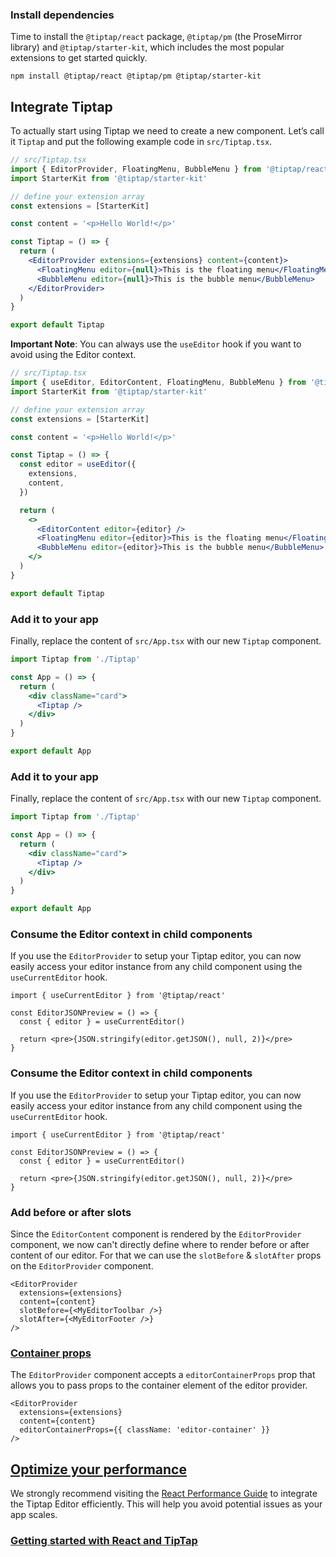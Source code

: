 
### Install dependencies

Time to install the `@tiptap/react` package, `@tiptap/pm` (the ProseMirror library) and `@tiptap/starter-kit`, which includes the most popular extensions to get started quickly.

```
npm install @tiptap/react @tiptap/pm @tiptap/starter-kit
```

## Integrate Tiptap

To actually start using Tiptap we need to create a new component. Let’s call it `Tiptap` and put the following example code in `src/Tiptap.tsx`.

```jsx
// src/Tiptap.tsx
import { EditorProvider, FloatingMenu, BubbleMenu } from '@tiptap/react'
import StarterKit from '@tiptap/starter-kit'

// define your extension array
const extensions = [StarterKit]

const content = '<p>Hello World!</p>'

const Tiptap = () => {
  return (
    <EditorProvider extensions={extensions} content={content}>
      <FloatingMenu editor={null}>This is the floating menu</FloatingMenu>
      <BubbleMenu editor={null}>This is the bubble menu</BubbleMenu>
    </EditorProvider>
  )
}

export default Tiptap
```

**Important Note**: You can always use the `useEditor` hook if you want to avoid using the Editor context.

```jsx
// src/Tiptap.tsx
import { useEditor, EditorContent, FloatingMenu, BubbleMenu } from '@tiptap/react'
import StarterKit from '@tiptap/starter-kit'

// define your extension array
const extensions = [StarterKit]

const content = '<p>Hello World!</p>'

const Tiptap = () => {
  const editor = useEditor({
    extensions,
    content,
  })

  return (
    <>
      <EditorContent editor={editor} />
      <FloatingMenu editor={editor}>This is the floating menu</FloatingMenu>
      <BubbleMenu editor={editor}>This is the bubble menu</BubbleMenu>
    </>
  )
}

export default Tiptap
```


### Add it to your app

Finally, replace the content of `src/App.tsx` with our new `Tiptap` component.

```jsx
import Tiptap from './Tiptap'

const App = () => {
  return (
    <div className="card">
      <Tiptap />
    </div>
  )
}

export default App
```


### Add it to your app

Finally, replace the content of `src/App.tsx` with our new `Tiptap` component.

```jsx
import Tiptap from './Tiptap'

const App = () => {
  return (
    <div className="card">
      <Tiptap />
    </div>
  )
}

export default App
```

### Consume the Editor context in child components

If you use the `EditorProvider` to setup your Tiptap editor, you can now easily access your editor instance from any child component using the `useCurrentEditor` hook.

```tsx
import { useCurrentEditor } from '@tiptap/react'

const EditorJSONPreview = () => {
  const { editor } = useCurrentEditor()

  return <pre>{JSON.stringify(editor.getJSON(), null, 2)}</pre>
}
```

### Consume the Editor context in child components

If you use the `EditorProvider` to setup your Tiptap editor, you can now easily access your editor instance from any child component using the `useCurrentEditor` hook.

```tsx
import { useCurrentEditor } from '@tiptap/react'

const EditorJSONPreview = () => {
  const { editor } = useCurrentEditor()

  return <pre>{JSON.stringify(editor.getJSON(), null, 2)}</pre>
}
```
### Add before or after slots

Since the `EditorContent` component is rendered by the `EditorProvider` component, we now can't directly define where to render before or after content of our editor. For that we can use the `slotBefore` & `slotAfter` props on the `EditorProvider` component.

```tsx
<EditorProvider
  extensions={extensions}
  content={content}
  slotBefore={<MyEditorToolbar />}
  slotAfter={<MyEditorFooter />}
/>
```

### [Container props](https://tiptap.dev/docs/editor/getting-started/install/react#container-props)

The `EditorProvider` component accepts a `editorContainerProps` prop that allows you to pass props to the container element of the editor provider.

```tsx
<EditorProvider
  extensions={extensions}
  content={content}
  editorContainerProps={{ className: 'editor-container' }}
/>
```

## [Optimize your performance](https://tiptap.dev/docs/editor/getting-started/install/react#optimize-your-performance)


We strongly recommend visiting the [React Performance Guide](https://tiptap.dev/docs/guides/performance) to integrate the Tiptap Editor efficiently. This will help you avoid potential issues as your app scales.
### [Getting started with React and TipTap](https://tiptap.dev/docs/editor/getting-started/install/react#add-it-to-your-app)
